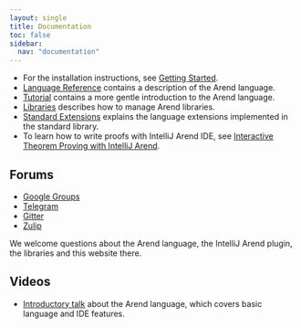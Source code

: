 ```yaml
---
layout: single
title: Documentation
toc: false
sidebar:
  nav: "documentation"
---
```


* For the installation instructions, see [Getting Started](/documentation/getting-started/getting-started).
* [Language Reference](/documentation/language-reference) contains a description of the Arend language.
* [Tutorial](/documentation/tutorial) contains a more gentle introduction to the Arend language.
* [Libraries](/documentation/libraries) describes how to manage Arend libraries.
* [Standard Extensions](/documentation/standard-tactics) explains the language extensions
  implemented in the standard library.
* To learn how to write proofs with IntelliJ Arend IDE, see [Interactive Theorem Proving with IntelliJ Arend](intellij-arend-tutorial). 

## Forums

- [Google Groups](https://groups.google.com/forum/#!forum/arend-lang)
- [Telegram](https://t.me/joinchat/GPwwsREtctsqEVs6gPeLLg)
- [Gitter](https://gitter.im/arend-lang/community)
- [Zulip](https://arend-lang.zulipchat.com/)

We welcome questions about the Arend language, the IntelliJ Arend plugin,
the libraries and this website there.

## Videos

* [Introductory talk](https://www.youtube.com/watch?v=BUUEvTbVQR8) about the Arend language, which covers basic language and IDE features.
